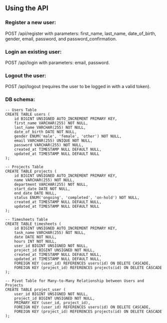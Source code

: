 ## Using the API

### Register a new user:

POST /api/register with parameters: first_name, last_name, date_of_birth, gender, email, password, and password_confirmation.

### Login an existing user:

POST /api/login with parameters: email, password.

### Logout the user:

POST /api/logout (requires the user to be logged in with a valid token).

### DB schema:

```
-- Users Table
CREATE TABLE users (
    id BIGINT UNSIGNED AUTO_INCREMENT PRIMARY KEY,
    first_name VARCHAR(255) NOT NULL,
    last_name VARCHAR(255) NOT NULL,
    date_of_birth DATE NOT NULL,
    gender ENUM('male', 'female', 'other') NOT NULL,
    email VARCHAR(255) UNIQUE NOT NULL,
    password VARCHAR(255) NOT NULL,
    created_at TIMESTAMP NULL DEFAULT NULL,
    updated_at TIMESTAMP NULL DEFAULT NULL
);

-- Projects Table
CREATE TABLE projects (
    id BIGINT UNSIGNED AUTO_INCREMENT PRIMARY KEY,
    name VARCHAR(255) NOT NULL,
    department VARCHAR(255) NOT NULL,
    start_date DATE NOT NULL,
    end_date DATE NULL,
    status ENUM('ongoing', 'completed', 'on-hold') NOT NULL,
    created_at TIMESTAMP NULL DEFAULT NULL,
    updated_at TIMESTAMP NULL DEFAULT NULL
);

-- Timesheets Table
CREATE TABLE timesheets (
    id BIGINT UNSIGNED AUTO_INCREMENT PRIMARY KEY,
    task_name VARCHAR(255) NOT NULL,
    date DATE NOT NULL,
    hours INT NOT NULL,
    user_id BIGINT UNSIGNED NOT NULL,
    project_id BIGINT UNSIGNED NOT NULL,
    created_at TIMESTAMP NULL DEFAULT NULL,
    updated_at TIMESTAMP NULL DEFAULT NULL,
    FOREIGN KEY (user_id) REFERENCES users(id) ON DELETE CASCADE,
    FOREIGN KEY (project_id) REFERENCES projects(id) ON DELETE CASCADE
);

-- Pivot Table for Many-to-Many Relationship between Users and Projects
CREATE TABLE project_user (
    user_id BIGINT UNSIGNED NOT NULL,
    project_id BIGINT UNSIGNED NOT NULL,
    PRIMARY KEY (user_id, project_id),
    FOREIGN KEY (user_id) REFERENCES users(id) ON DELETE CASCADE,
    FOREIGN KEY (project_id) REFERENCES projects(id) ON DELETE CASCADE
);
